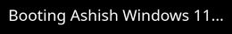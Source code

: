 <!DOCTYPE html><html lang="en"><head>
  <meta charset="UTF-8" />
  <meta name="viewport" content="width=device-width, initial-scale=1.0" />
  <title>Ashish Windows 11</title>
  <link rel="stylesheet" href="https://cdnjs.cloudflare.com/ajax/libs/font-awesome/6.4.0/css/all.min.css" />
  <style>
    html, body {
      margin: 0;
      padding: 0;
      height: 100%;
      width: 100%;
      overflow: hidden;
      font-family: 'Segoe UI', sans-serif;
      background: url('https://wallpaperaccess.com/full/5651994.jpg') no-repeat center center fixed;
      background-size: cover;
    }
    #boot {
      position: fixed;
      width: 100%;
      height: 100%;
      background: black;
      color: white;
      font-size: 2em;
      display: flex;
      justify-content: center;
      align-items: center;
      z-index: 9999;
    }
    #login-screen {
      display: none;
      position: fixed;
      width: 100%;
      height: 100%;
      background: rgba(0,0,0,0.5);
      display: flex;
      justify-content: center;
      align-items: center;
      flex-direction: column;
    }
    #desktop {
      display: none;
      width: 100%;
      height: 100%;
      position: relative;
    }
    .icon {
      width: 80px;
      text-align: center;
      color: white;
      margin: 20px;
      cursor: pointer;
    }
    .icon i {
      font-size: 2em;
    }
    .window {
      position: absolute;
      width: 600px;
      height: 400px;
      background: white;
      border: 2px solid #0078D7;
      display: none;
      flex-direction: column;
      z-index: 1000;
    }
    .window-header {
      background: #0078D7;
      color: white;
      padding: 10px;
      display: flex;
      justify-content: space-between;
      cursor: move;
    }
    .window-content {
      flex: 1;
      padding: 10px;
      overflow: auto;
    }
    #taskbar {
      position: absolute;
      bottom: 0;
      width: 100%;
      height: 50px;
      background: rgba(0, 0, 0, 0.7);
      display: flex;
      justify-content: space-between;
      align-items: center;
      color: white;
      padding: 0 20px;
    }
    #start-menu {
      display: none;
      position: absolute;
      bottom: 60px;
      left: 20px;
      background: white;
      width: 250px;
      padding: 10px;
      border-radius: 10px;
    }
    #start-menu button {
      width: 100%;
      padding: 10px;
      margin-bottom: 5px;
      border: none;
      background: #f0f0f0;
      cursor: pointer;
      text-align: left;
    }
    textarea {
      width: 100%;
      height: 100%;
    }
  </style>
</head><body>
  <div id="boot">Booting Ashish Windows 11...</div>  <div id="login-screen">
    <h2 style="color:white">Welcome</h2>
    <input type="password" id="login-password" placeholder="Enter Password" />
    <button onclick="login()">Login</button>
  </div>  <div id="desktop">
    <div style="position:absolute;top:20px;left:20px;display:flex;flex-direction:column;">
      <div class="icon" onclick="openWindow('notepad')">
        <i class="fas fa-file-alt"></i>
        <div>Notepad</div>
      </div>
      <div class="icon" onclick="openWindow('calculator')">
        <i class="fas fa-calculator"></i>
        <div>Calculator</div>
      </div>
    </div><div id="notepad" class="window">
  <div class="window-header">
    <span>Notepad</span>
    <button onclick="closeWindow('notepad')">✖</button>
  </div>
  <div class="window-content">
    <textarea placeholder="Write something..."></textarea>
  </div>
</div>

<div id="calculator" class="window">
  <div class="window-header">
    <span>Calculator</span>
    <button onclick="closeWindow('calculator')">✖</button>
  </div>
  <div class="window-content">
    <input type="text" id="calc-display" readonly style="width:100%;font-size:1.5em;margin-bottom:10px;" />
    <div>
      <button onclick="calc('1')">1</button>
      <button onclick="calc('2')">2</button>
      <button onclick="calc('+')">+</button>
      <button onclick="calc('=')">=</button>
    </div>
  </div>
</div>

<div id="taskbar">
  <button onclick="toggleStartMenu()">Start</button>
  <div id="clock"></div>
</div>

<div id="start-menu">
  <button onclick="openWindow('notepad')">📝 Notepad</button>
  <button onclick="openWindow('calculator')">🧮 Calculator</button>
</div>

  </div>  <script>
    // Boot sequence
    setTimeout(() => {
      document.getElementById('boot').style.display = 'none';
      document.getElementById('login-screen').style.display = 'flex';
    }, 3000);

    function login() {
      document.getElementById('login-screen').style.display = 'none';
      document.getElementById('desktop').style.display = 'block';
    }

    function toggleStartMenu() {
      const menu = document.getElementById('start-menu');
      menu.style.display = menu.style.display === 'block' ? 'none' : 'block';
    }

    function openWindow(id) {
      document.getElementById(id).style.display = 'flex';
    }

    function closeWindow(id) {
      document.getElementById(id).style.display = 'none';
    }

    let expr = "";
    function calc(val) {
      if (val === '=') {
        try {
          document.getElementById('calc-display').value = eval(expr);
          expr = "";
        } catch {
          expr = "";
          document.getElementById('calc-display').value = 'Error';
        }
      } else {
        expr += val;
        document.getElementById('calc-display').value = expr;
      }
    }

    function updateClock() {
      const now = new Date();
      document.getElementById('clock').innerText = now.toLocaleTimeString();
    }
    setInterval(updateClock, 1000);
    updateClock();
  </script></body></html>
